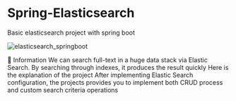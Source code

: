 # Spring-Elasticsearch
Basic elasticsearch project with spring boot


![elasticsearch_springboot](https://github.com/KadirAksoy/Spring-Elasticsearch/assets/90133005/386b5198-6fdd-4798-8df2-1900387ae922)

📖 Information
We can search full-text in a huge data stack via Elastic Search.
By searching through indexes, it produces the result quickly
Here is the explanation of the project
After implementing Elastic Search configuration, the projects provides you to implement both CRUD process and custom search criteria operations
